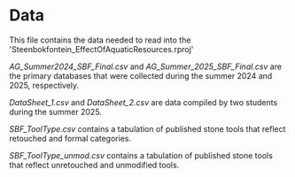 # Data
This file contains the data needed to read into the 'Steenbokfontein_EffectOfAquaticResources.rproj'

*AG_Summer2024_SBF_Final.csv* and *AG_Summer_2025_SBF_Final.csv* are the primary databases that were collected during the summer 2024 and 2025, respectively.

*DataSheet_1.csv* and *DataSheet_2.csv* are data compiled by two students during the summer 2025.

*SBF_ToolType.csv* contains a tabulation of published stone tools that reflect retouched and formal categories.

*SBF_ToolType_unmod.csv* contains a tabulation of published stone tools that reflect unretouched and unmodified tools.
